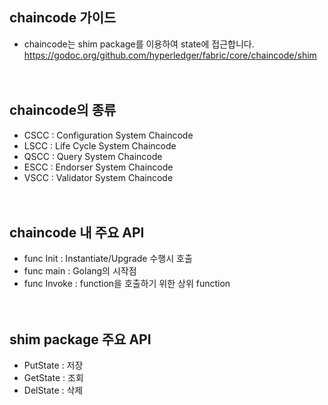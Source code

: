 ## chaincode 가이드
- chaincode는 shim package를 이용하여 state에 접근합니다.
https://godoc.org/github.com/hyperledger/fabric/core/chaincode/shim
<br><br><br>

## chaincode의 종류
- CSCC : Configuration System Chaincode<br>
- LSCC : Life Cycle System Chaincode<br>
- QSCC : Query System Chaincode<br> 
- ESCC : Endorser System Chaincode <br>
- VSCC : Validator System Chaincode<br>
<br><br>


## chaincode 내 주요 API
- func Init :  Instantiate/Upgrade 수행시 호출<br>
- func main : Golang의 시작점<br>
- func Invoke : function을 호출하기 위한 상위 function<br>
<br><br>

## shim package 주요 API
- PutState : 저장
- GetState : 조회
- DelState : 삭제